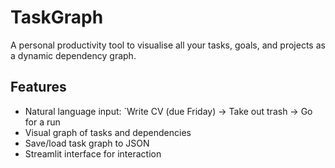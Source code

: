 # TaskGraph

A personal productivity tool to visualise all your tasks, goals, and projects as a dynamic dependency graph.

## Features
- Natural language input: `Write CV (due Friday) -> Take out trash -> Go for a run
- Visual graph of tasks and dependencies
- Save/load task graph to JSON
- Streamlit interface for interaction
